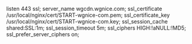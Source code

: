    listen 443 ssl;
   server_name  wgcdn.wgnice.com;
   ssl_certificate      /usr/local/nginx/cert/START-wgnice-com.pem;
   ssl_certificate_key  /usr/local/nginx/cert/START-wgnice-com.key;
   ssl_session_cache    shared:SSL:1m;
   ssl_session_timeout  5m;
   ssl_ciphers  HIGH:!aNULL:!MD5;
   ssl_prefer_server_ciphers  on;
